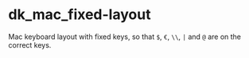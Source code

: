 # dk_mac_fixed-layout

Mac keyboard layout with fixed keys, so that `$`, `€`, `\\`, `|` and `@` are on the correct keys.
